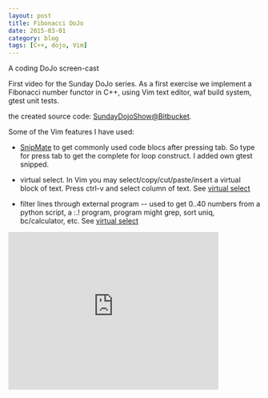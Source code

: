 ```yaml
---
layout: post
title: Fibonacci DoJo
date: 2015-03-01 
category: blog
tags: [C++, dojo, Vim]
---
```


A coding DoJo screen-cast

First video for the Sunday DoJo series. As a first exercise we implement a Fibonacci number functor in C++, using Vim text editor, waf build system, gtest unit tests.

the created source code: [SundayDojoShow@Bitbucket](https://bitbucket.org/przemekr/dojos/src/default/sunday_dojo_show/).

Some of the Vim features I have used:
* [SnipMate](http://www.vim.org/scripts/script.php) to get commonly used code blocs after pressing tab. So type for press tab to get the complete for loop construct. I added own gtest snipped.

* virtual select. In Vim you may select/copy/cut/paste/insert a virtual block of text. Press ctrl-v and select column of text. See
 [virtual select](http://vim.wikia.com/wiki/Cut/copy_an)

* filter lines through external program -- used to get 0..40 numbers from a python script, a :.! program, program might grep, sort uniq, bc/calculator, etc. See
 [virtual select](http://vim.wikia.com/wiki/Use_filter_)

<iframe width="420" height="315" src="https://www.youtube.com/watch?v=HG4v7nQ2evU&index=1&list=PLmmL1sHORHnOelx6PLNgPEvL-AXoNldGf" frameborder="0" allowfullscreen></iframe>
